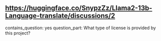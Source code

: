 ## https://huggingface.co/SnypzZz/Llama2-13b-Language-translate/discussions/2

contains_question: yes
question_part: What type of license is provided by this project?